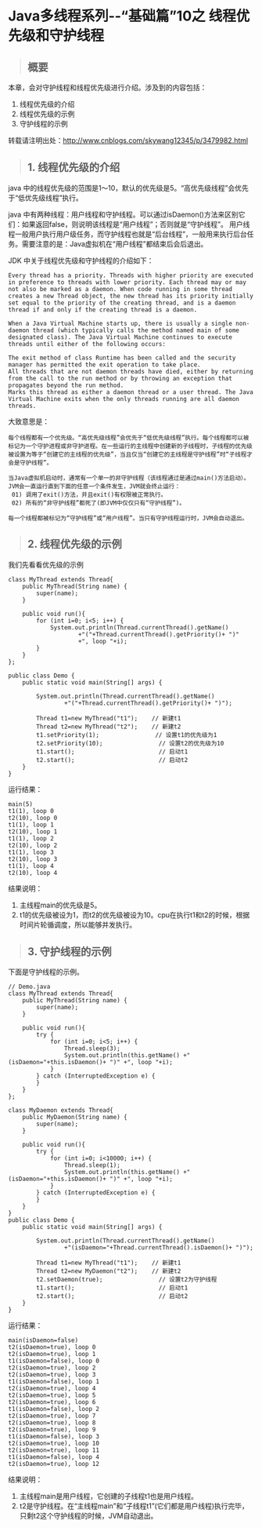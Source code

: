 # Java多线程系列--“基础篇”10之 线程优先级和守护线程

>## 概要
本章，会对守护线程和线程优先级进行介绍。涉及到的内容包括：
1. 线程优先级的介绍
2. 线程优先级的示例
3. 守护线程的示例

转载请注明出处：http://www.cnblogs.com/skywang12345/p/3479982.html

 

>## 1. 线程优先级的介绍
java 中的线程优先级的范围是1～10，默认的优先级是5。“高优先级线程”会优先于“低优先级线程”执行。

java 中有两种线程：用户线程和守护线程。可以通过isDaemon()方法来区别它们：如果返回false，则说明该线程是“用户线程”；否则就是“守护线程”。
用户线程一般用户执行用户级任务，而守护线程也就是“后台线程”，一般用来执行后台任务。需要注意的是：Java虚拟机在“用户线程”都结束后会后退出。

JDK 中关于线程优先级和守护线程的介绍如下：

```
Every thread has a priority. Threads with higher priority are executed in preference to threads with lower priority. Each thread may or may not also be marked as a daemon. When code running in some thread creates a new Thread object, the new thread has its priority initially set equal to the priority of the creating thread, and is a daemon thread if and only if the creating thread is a daemon.

When a Java Virtual Machine starts up, there is usually a single non-daemon thread (which typically calls the method named main of some designated class). The Java Virtual Machine continues to execute threads until either of the following occurs:

The exit method of class Runtime has been called and the security manager has permitted the exit operation to take place.
All threads that are not daemon threads have died, either by returning from the call to the run method or by throwing an exception that propagates beyond the run method. 
Marks this thread as either a daemon thread or a user thread. The Java Virtual Machine exits when the only threads running are all daemon threads.
```
大致意思是：

```
每个线程都有一个优先级。“高优先级线程”会优先于“低优先级线程”执行。每个线程都可以被标记为一个守护进程或非守护进程。在一些运行的主线程中创建新的子线程时，子线程的优先级被设置为等于“创建它的主线程的优先级”，当且仅当“创建它的主线程是守护线程”时“子线程才会是守护线程”。

当Java虚拟机启动时，通常有一个单一的非守护线程（该线程通过是通过main()方法启动）。JVM会一直运行直到下面的任意一个条件发生，JVM就会终止运行：
 01) 调用了exit()方法，并且exit()有权限被正常执行。
 02) 所有的“非守护线程”都死了(即JVM中仅仅只有“守护线程”)。

每一个线程都被标记为“守护线程”或“用户线程”。当只有守护线程运行时，JVM会自动退出。
```
 

>## 2. 线程优先级的示例
我们先看看优先级的示例 

```
class MyThread extends Thread{  
    public MyThread(String name) {
        super(name);
    }

    public void run(){
        for (int i=0; i<5; i++) {
            System.out.println(Thread.currentThread().getName()
                    +"("+Thread.currentThread().getPriority()+ ")"
                    +", loop "+i);
        }
    } 
}; 

public class Demo {  
    public static void main(String[] args) {  

        System.out.println(Thread.currentThread().getName()
                +"("+Thread.currentThread().getPriority()+ ")");

        Thread t1=new MyThread("t1");    // 新建t1
        Thread t2=new MyThread("t2");    // 新建t2
        t1.setPriority(1);                // 设置t1的优先级为1
        t2.setPriority(10);                // 设置t2的优先级为10
        t1.start();                        // 启动t1
        t2.start();                        // 启动t2
    }  
}
```
运行结果：

```
main(5)
t1(1), loop 0
t2(10), loop 0
t1(1), loop 1
t2(10), loop 1
t1(1), loop 2
t2(10), loop 2
t1(1), loop 3
t2(10), loop 3
t1(1), loop 4
t2(10), loop 4
```
结果说明：
 01) 主线程main的优先级是5。
 02) t1的优先级被设为1，而t2的优先级被设为10。cpu在执行t1和t2的时候，根据时间片轮循调度，所以能够并发执行。

 

>## 3. 守护线程的示例
下面是守护线程的示例。

```
// Demo.java
class MyThread extends Thread{  
    public MyThread(String name) {
        super(name);
    }

    public void run(){
        try {
            for (int i=0; i<5; i++) {
                Thread.sleep(3);
                System.out.println(this.getName() +"(isDaemon="+this.isDaemon()+ ")" +", loop "+i);
            }
        } catch (InterruptedException e) {
        }
    } 
}; 

class MyDaemon extends Thread{  
    public MyDaemon(String name) {
        super(name);
    }

    public void run(){
        try {
            for (int i=0; i<10000; i++) {
                Thread.sleep(1);
                System.out.println(this.getName() +"(isDaemon="+this.isDaemon()+ ")" +", loop "+i);
            }
        } catch (InterruptedException e) {
        }
    } 
}
public class Demo {  
    public static void main(String[] args) {  

        System.out.println(Thread.currentThread().getName()
                +"(isDaemon="+Thread.currentThread().isDaemon()+ ")");

        Thread t1=new MyThread("t1");    // 新建t1
        Thread t2=new MyDaemon("t2");    // 新建t2
        t2.setDaemon(true);                // 设置t2为守护线程
        t1.start();                        // 启动t1
        t2.start();                        // 启动t2
    }  
}
```
运行结果：

```
main(isDaemon=false)
t2(isDaemon=true), loop 0
t2(isDaemon=true), loop 1
t1(isDaemon=false), loop 0
t2(isDaemon=true), loop 2
t2(isDaemon=true), loop 3
t1(isDaemon=false), loop 1
t2(isDaemon=true), loop 4
t2(isDaemon=true), loop 5
t2(isDaemon=true), loop 6
t1(isDaemon=false), loop 2
t2(isDaemon=true), loop 7
t2(isDaemon=true), loop 8
t2(isDaemon=true), loop 9
t1(isDaemon=false), loop 3
t2(isDaemon=true), loop 10
t2(isDaemon=true), loop 11
t1(isDaemon=false), loop 4
t2(isDaemon=true), loop 12
```
结果说明：
 01) 主线程main是用户线程，它创建的子线程t1也是用户线程。
 02) t2是守护线程。在“主线程main”和“子线程t1”(它们都是用户线程)执行完毕，只剩t2这个守护线程的时候，JVM自动退出。